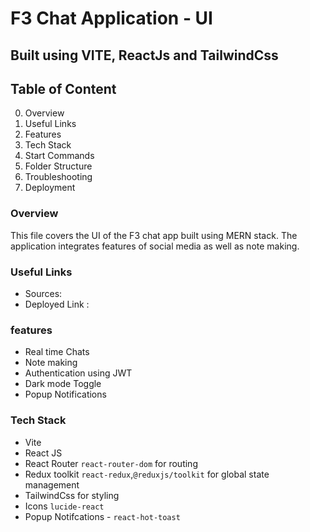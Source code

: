 # F3 Chat Application - UI

## Built using VITE, ReactJs and TailwindCss

## Table of Content

0. Overview
1. Useful Links
2. Features
3. Tech Stack
4. Start Commands
5. Folder Structure
6. Troubleshooting
7. Deployment

### Overview

This file covers the UI of the F3 chat app built using MERN stack. The application integrates features of social media as well as
note making.

### Useful Links

- Sources:
- Deployed Link :

### features

- Real time Chats
- Note making
- Authentication using JWT
- Dark mode Toggle
- Popup Notifications

### Tech Stack

- Vite
- React JS
- React Router <code>react-router-dom</code> for routing
- Redux toolkit <code>react-redux</code>,<code>@reduxjs/toolkit</code> for global state management
- TailwindCss for styling
- Icons <code>lucide-react</code>
- Popup Notifcations - <code>react-hot-toast</code>
